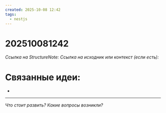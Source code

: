```yaml
---
created: 2025-10-08 12:42
tags:
  - nestjs
---
```

# 202510081242
*Ссылка на StructureNote:*
*Ссылка на исходник или контекст (если есть):* 

# Связанные идеи:
* 
---

*Что стоит развить? Какие вопросы возникли?*